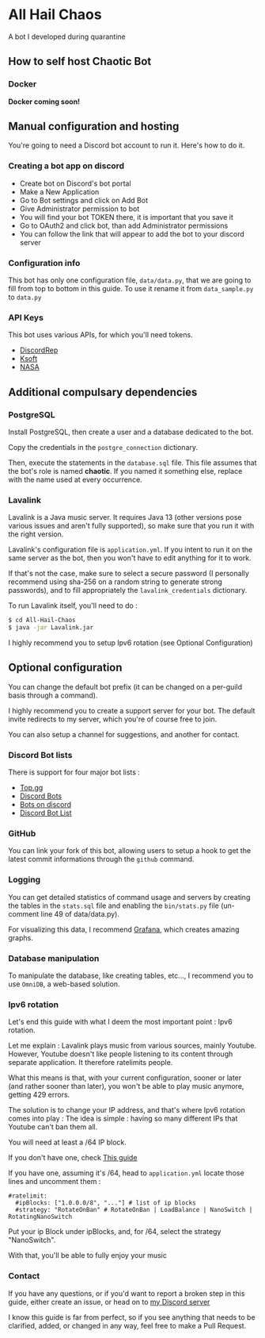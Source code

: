 # All Hail Chaos
A bot I developed during quarantine

## How to self host Chaotic Bot

### Docker

**Docker coming soon!**

## Manual configuration and hosting

You're going to need a Discord bot account to run it. Here's how to do it.

### Creating a bot app on discord

- Create bot on Discord's bot portal
- Make a New Application
- Go to Bot settings and click on Add Bot
- Give Administrator permission to bot
- You will find your bot TOKEN there, it is important that you save it
- Go to OAuth2 and click bot, than add Administrator permissions
- You can follow the link that will appear to add the bot to your discord server

### Configuration info
This bot has only one configuration file, `data/data.py`, that we are going to fill from top to bottom in this guide.
To use it rename it from `data_sample.py` to `data.py`

### API Keys

This bot uses various APIs, for which you'll need tokens.

- [DiscordRep](https://discordrep.com/)
- [Ksoft](https://api.ksoft.si/)
- [NASA](https://www.nasa.gov/)


## Additional compulsary dependencies

### PostgreSQL

Install PostgreSQL, then create a user and a database dedicated to the bot.

Copy the credentials in the `postgre_connection` dictionary.

Then, execute the statements in the `database.sql` file.
This file assumes that the bot's role is named **chaotic**. If you named it something else, replace with the name used at every occurrence.

### Lavalink

Lavalink is a Java music server. It requires Java 13 (other versions pose various issues and aren't fully supported), so make sure that you run it with the right version.

Lavalink's configuration file is `application.yml`. If you intent to run it on the same server as the bot, then you won't have to edit anything for it to work.

If that's not the case, make sure to select a secure password (I personally recommend using sha-256 on a random string to generate strong passwords), and to fill appropriately the `lavalink_credentials` dictionary.

To run Lavalink itself, you'll need to do :

```bash
$ cd All-Hail-Chaos
$ java -jar Lavalink.jar
```

I highly recommend you to setup Ipv6 rotation (see Optional Configuration)

## Optional configuration

You can change the default bot prefix (it can be changed on a per-guild basis through a command).

I highly recommend you to create a support server for your bot. The default invite redirects to my server, which you're of course free to join.

You can also setup a channel for suggestions, and another for contact.

### Discord Bot lists

There is support for four major bot lists :

- [Top.gg](https://top.gg/)
- [Discord Bots](https://discord.bots.gg/)
- [Bots on discord](https://bots.ondiscord.xyz/)
- [Discord Bot List](https://discordbotlist.com/)

### GitHub

You can link your fork of this bot, allowing users to setup a hook to get the latest commit informations through the `github` command.

### Logging

You can get detailed statistics of command usage and servers by creating the tables in the `stats.sql` file and enabling the `bin/stats.py` file (un-comment line 49 of data/data.py).

For visualizing this data, I recommend [Grafana](https://grafana.com/), which creates amazing graphs.

### Database manipulation

To manipulate the database, like creating tables, etc..., I recommend you to use `OmniDB`, a web-based solution.

### Ipv6 rotation

Let's end this guide with what I deem the most important point : Ipv6 rotation.

Let me explain : Lavalink plays music from various sources, mainly Youtube. However, Youtube doesn't like people listening to its content through separate application. It therefore ratelimits people.

What this means is that, with your current configuration, sooner or later (and rather sooner than later), you won't be able to play music anymore, getting 429 errors.

The solution is to change your IP address, and that's where Ipv6 rotation comes into play :
The idea is simple : having so many different IPs that Youtube can't ban them all.

You will need at least a /64 IP block.

If you don't have one, check [This guide](https://ramblings.fred.moe/2020/3/tunnelbroker-with-lavalink)

If you have one, assuming it's /64, head to `application.yml` locate those lines and uncomment them :

```
#ratelimit:
  #ipBlocks: ["1.0.0.0/8", "..."] # list of ip blocks
  #strategy: "RotateOnBan" # RotateOnBan | LoadBalance | NanoSwitch | RotatingNanoSwitch
```

Put your ip Block under ipBlocks, and, for /64, select the strategy "NanoSwitch".

With that, you'll be able to fully enjoy your music

### Contact

If you have any questions, or if you'd want to report a broken step in this guide, either create an issue, or head on to [my Discord server](https://discord.gg/eFfjdyZ)

I know this guide is far from perfect, so if you see anything that needs to be clarified, added, or changed in any way, feel free to make a Pull Request.
